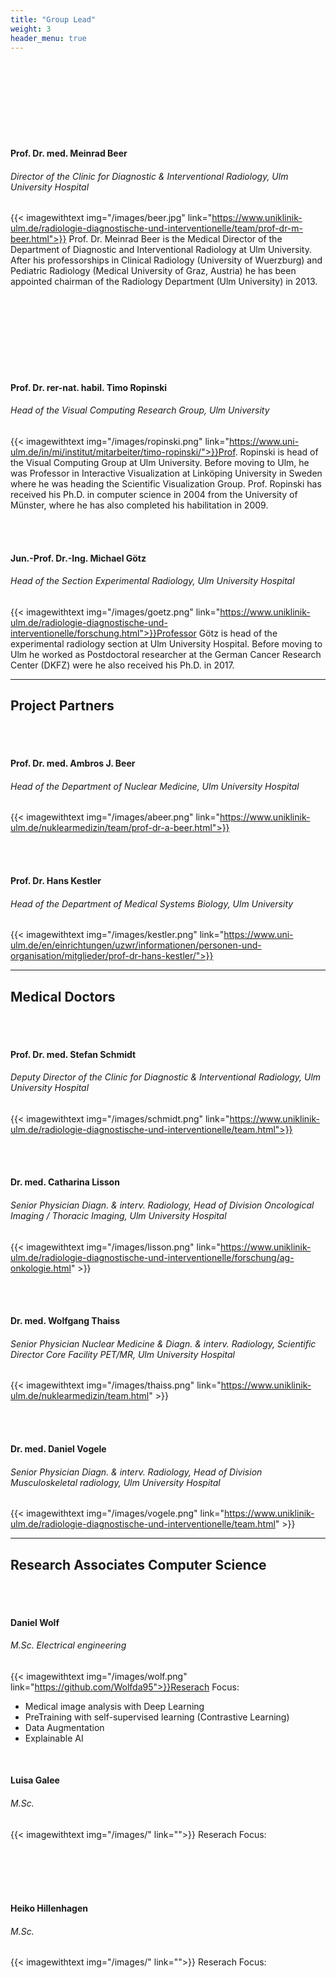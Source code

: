 ```yaml
---
title: "Group Lead"
weight: 3
header_menu: true
---
```

<br/><br/><br/><br/><br/><br/><br/>


#### Prof. Dr. med. Meinrad Beer
###### Director of the Clinic for Diagnostic & Interventional Radiology, Ulm University Hospital 

{{< imagewithtext img="/images/beer.jpg"  link="https://www.uniklinik-ulm.de/radiologie-diagnostische-und-interventionelle/team/prof-dr-m-beer.html">}}
Prof. Dr. Meinrad Beer is the Medical Director of the Department of Diagnostic and Interventional Radiology at Ulm University. After his professorships in Clinical Radiology (University of Wuerzburg) and Pediatric Radiology (Medical University of Graz, Austria) he has been appointed chairman of the Radiology Department (Ulm University) in 2013.

<br/><br/><br/><br/><br/><br/><br/>

#### Prof. Dr. rer-nat. habil. Timo Ropinski
###### Head of the Visual Computing Research Group, Ulm University  

{{< imagewithtext img="/images/ropinski.png" link="https://www.uni-ulm.de/in/mi/institut/mitarbeiter/timo-ropinski/">}}Prof. Ropinski is head of the Visual Computing Group at Ulm University. Before moving to Ulm, he was Professor in Interactive Visualization at Linköping University in Sweden where he was heading the Scientific Visualization Group. Prof. Ropinski has received his Ph.D. in computer science in 2004 from the University of Münster, where he has also completed his habilitation in 2009.

<br/><br/>

#### Jun.-Prof. Dr.-Ing. Michael Götz
###### Head of the Section Experimental Radiology, Ulm University Hospital 

{{< imagewithtext img="/images/goetz.png" link="https://www.uniklinik-ulm.de/radiologie-diagnostische-und-interventionelle/forschung.html">}}Professor Götz is head of the experimental radiology section at Ulm University Hospital. Before moving to Ulm he worked as Postdoctoral researcher at the German Cancer Research Center (DKFZ) were he also received his Ph.D. in 2017.



---
## Project Partners

<br/><br/>

#### Prof. Dr. med.  Ambros J. Beer
###### Head of the Department of Nuclear Medicine, Ulm University Hospital 

{{< imagewithtext img="/images/abeer.png" link="https://www.uniklinik-ulm.de/nuklearmedizin/team/prof-dr-a-beer.html">}}

<br/><br/>

#### Prof. Dr. Hans Kestler
###### Head of the Department of Medical Systems Biology, Ulm University

{{< imagewithtext img="/images/kestler.png" link="https://www.uni-ulm.de/en/einrichtungen/uzwr/informationen/personen-und-organisation/mitglieder/prof-dr-hans-kestler/">}}

---

## Medical Doctors

<br/><br/>

#### Prof. Dr. med. Stefan Schmidt
###### Deputy Director of the Clinic for Diagnostic & Interventional Radiology, Ulm University Hospital
{{< imagewithtext img="/images/schmidt.png" link="https://www.uniklinik-ulm.de/radiologie-diagnostische-und-interventionelle/team.html">}}

<br/><br/>

#### Dr. med. Catharina Lisson
###### Senior Physician Diagn. & interv. Radiology, Head of Division Oncological Imaging / Thoracic Imaging, Ulm University Hospital
{{< imagewithtext img="/images/lisson.png" link="https://www.uniklinik-ulm.de/radiologie-diagnostische-und-interventionelle/forschung/ag-onkologie.html" >}}

<br/><br/>


#### Dr. med. Wolfgang Thaiss
###### Senior Physician Nuclear Medicine & Diagn. & interv. Radiology, Scientific Director Core Facility PET/MR, Ulm University Hospital

{{< imagewithtext img="/images/thaiss.png" link="https://www.uniklinik-ulm.de/nuklearmedizin/team.html" >}}

<br/><br/>

#### Dr. med. Daniel Vogele
###### Senior Physician Diagn. & interv. Radiology, Head of Division Musculoskeletal radiology, Ulm University Hospital

{{< imagewithtext img="/images/vogele.png" link="https://www.uniklinik-ulm.de/radiologie-diagnostische-und-interventionelle/team.html" >}}

---




## Research Associates Computer Science

<br/><br/>

#### Daniel Wolf
###### M.Sc. Electrical engineering
{{< imagewithtext img="/images/wolf.png" link="https://github.com/Wolfda95">}}Reserach Focus:
- Medical image analysis with Deep Learning
- PreTraining with self-supervised learning (Contrastive Learning)
- Data Augmentation
- Explainable AI

<br/>

#### Luisa Galee
###### M.Sc.
{{< imagewithtext img="/images/" link="">}} Reserach Focus:

<br/><br/><br/><br/>

#### Heiko Hillenhagen
###### M.Sc.
{{< imagewithtext img="/images/" link="">}} Reserach Focus:

